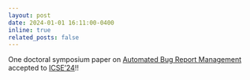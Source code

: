 ```yaml
---
layout: post
date: 2024-01-01 16:11:00-0400
inline: true
related_posts: false
---
```


One doctoral symposium paper on <a href="https://arxiv.org/abs/2312.15318">Automated Bug Report Management</a> accepted to <a href="https://conf.researchr.org/track/icse-2024/icse-2024-doctoral-symposium">ICSE’24</a>!! 